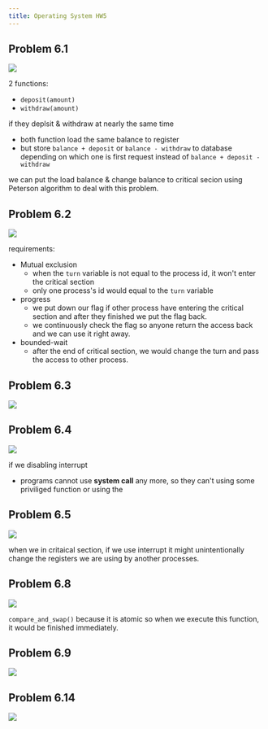 ```yaml
---
title: Operating System HW5
---
```


## Problem 6.1
![](https://i.imgur.com/IJRosRQ.png)

2 functions:
* `deposit(amount)`
* `withdraw(amount)`

if they deplsit & withdraw at nearly the same time
* both function load the same balance to register
* but store `balance + deposit` or `balance - withdraw` to database depending on which one is first request instead of  `balance + deposit - withdraw`

we can put the load balance & change balance to critical secion using Peterson algorithm to deal with this problem.
## Problem 6.2
![](https://i.imgur.com/ZWwze8T.png)

requirements:
* Mutual exclusion
	* when the `turn` variable is not equal to the process id, it won't enter the critical section
	* only one process's id would equal to the `turn` variable
* progress
	* we put down our flag if other process have entering the critical section and after they finished we put the flag back.
	* we continuously check the flag so anyone return the access back and we can use it right away.
* bounded-wait
	* after the end of critical section, we would change the turn and pass the access to other process.


## Problem 6.3
![](https://i.imgur.com/MApH1fM.png)

## Problem 6.4
![](https://i.imgur.com/XzDYL80.png)

if we disabling interrupt
* programs cannot use **system call** any more, so they can't using some priviliged function or using the 
## Problem 6.5
![](https://i.imgur.com/yp9RSCx.png)

when we in critaical section,
if we use interrupt it might unintentionally change the registers we are using by another processes.

## Problem 6.8
![](https://i.imgur.com/tITafU5.png)

 `compare_and_swap()`
because it is atomic
so when we execute this function, it would be finished immediately.
## Problem 6.9
![](https://i.imgur.com/LJAitG4.png)

## Problem 6.14
![](https://i.imgur.com/ipcgl2p.png)
